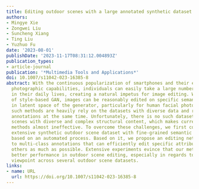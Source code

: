 ```yaml
---
title: Editing outdoor scenes with a large annotated synthetic dataset
authors:
- Mingye Xie
- Zongwei Liu
- Suncheng Xiang
- Ting Liu
- Yuzhuo Fu
date: '2023-08-01'
publishDate: '2023-11-17T08:31:12.004893Z'
publication_types:
- article-journal
publication: '*Multimedia Tools and Applications*'
doi: 10.1007/s11042-023-16385-8
abstract: With the continuous popularization of smartphones and their ever-evolving
  photographic capabilities, individuals can easily take a large number of photos
  in their daily lives, creating a natural impetus for image editing. With the ability
  of style-based GAN, images can be reasonably edited on specific semantics by manipulating
  in latent space of the generator, particularly for human facial photographs. However,
  such methods are heavily rely on the datasets with diverse data and rich semantic
  annotations at the same time. Unfortunately, there is no such dataset for outdoor
  scenes with diverse and complex structural content, which makes current editing
  methods almost ineffective. To overcome these challenges, we first construct an
  extensive synthetic outdoor scene dataset with fine-grained semantic annotations
  based on an automated process. Based on it, we propose an editing network dedicated
  to multi-class annotations that can efficiently edit specific attributes while preserving
  others as much as possible. Extensive experiments evince that our method achieves
  better performance in outdoor scene editing, especially in regards to distance and
  viewpoint across several outdoor scene datasets.
links:
- name: URL
  url: https://doi.org/10.1007/s11042-023-16385-8
---
```


